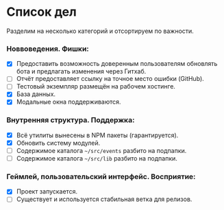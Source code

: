 # Список дел
Разделим на несколько категорий и отсортируем по важности.


### Новвоведения. Фишки:  
- [x] Предоставить возможность доверенным пользователям обновлять бота и предлагать изменения через Гитхаб.  
- [ ] Отчёт предоставляет ссылку на точное место ошибки (GitHub).
- [ ] Тестовый экземпляр размещён на рабочем хостинге.
- [x] База данных.
- [x] Модальные окна поддерживаются.

### Внутренняя структура. Поддержка:
- [x] Всё утилиты вынесены в NPM пакеты (гарантируется).
- [x] Обновить систему модулей.
- [ ] Содержимое каталога `~/src/events` разбито на подпапки.
- [ ] Содержимое каталога `~/src/lib` разбито на подпапки.

### Геймлей, пользовательский интерфейс. Восприятие:
- [x] Проект запускается.
- [ ] Существует и используется стабильная ветка для релизов.